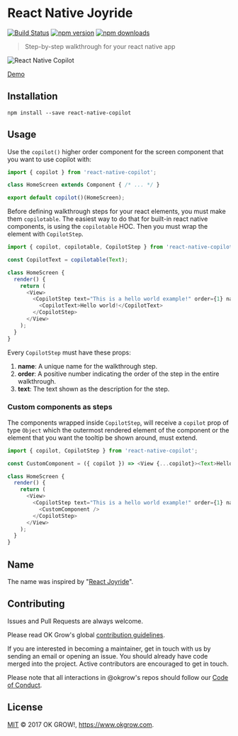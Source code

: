 # React Native Joyride

[![Build Status](https://semaphoreci.com/api/v1/okgrow/react-native-co-pilot/branches/master/shields_badge.svg)](https://semaphoreci.com/okgrow/react-native-joyride)
[![npm version](https://img.shields.io/npm/v/react-native-co-pilot.svg?style=flat-square)](https://www.npmjs.com/package/react-native-joyride)
[![npm downloads](https://img.shields.io/npm/dm/react-native-joyride.svg?style=flat-square)](https://www.npmjs.com/package/react-native-joyride)

> Step-by-step walkthrough for your react native app

![React Native Copilot](https://img11.hostingpics.net/pics/384088ezgif164977b0fa3.gif)

[Demo](https://expo.io/@mohebifar/copilot-example)

## Installation
```
npm install --save react-native-copilot
```

## Usage
Use the `copilot()` higher order component for the screen component that you want to use copilot with:

```js
import { copilot } from 'react-native-copilot';

class HomeScreen extends Component { /* ... */ }

export default copilot()(HomeScreen);
```

Before defining walkthrough steps for your react elements, you must make them `copilotable`. The easiest way to do that for built-in react native components, is using the `copilotable` HOC. Then you must wrap the element with `CopilotStep`.

```js
import { copilot, copilotable, CopilotStep } from 'react-native-copilot';

const CopilotText = copilotable(Text);

class HomeScreen {
  render() {
    return (
      <View>
        <CopilotStep text="This is a hello world example!" order={1} name="hello">
          <CopilotText>Hello world!</CopilotText>
        </CopilotStep>
      </View>
    );
  }
}
```

Every `CopilotStep` must have these props:

1. **name**: A unique name for the walkthrough step.
2. **order**: A positive number indicating the order of the step in the entire walkthrough.
3. **text**: The text shown as the description for the step.

### Custom components as steps
The components wrapped inside `CopilotStep`, will receive a `copilot` prop of type `Object` which the outermost rendered element of the component or the element that you want the tooltip be shown around, must extend.

```js
import { copilot, CopilotStep } from 'react-native-copilot';

const CustomComponent = ({ copilot }) => <View {...copilot}><Text>Hello world!</Text></View>;

class HomeScreen {
  render() {
    return (
      <View>
        <CopilotStep text="This is a hello world example!" order={1} name="hello">
          <CustomComponent />
        </CopilotStep>
      </View>
    );
  }
}
```

## Name
The name was inspired by "[React Joyride](https://github.com/gilbarbara/react-joyride)".

## Contributing
Issues and Pull Requests are always welcome.

Please read OK Grow's global [contribution guidelines](https://github.com/okgrow/guides/blob/master/open-source/contributing.md).

If you are interested in becoming a maintainer, get in touch with us by sending an email or opening an issue. You should already have code merged into the project. Active contributors are encouraged to get in touch.

Please note that all interactions in @okgrow's repos should follow our [Code of Conduct](https://github.com/okgrow/guides/blob/master/open-source/CODE_OF_CONDUCT.md).

## License

[MIT](LICENSE) © 2017 OK GROW!, https://www.okgrow.com.
